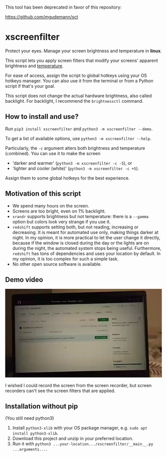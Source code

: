 
This tool has been deprecated in favor of this repository:

https://github.com/mgudemann/sct


# xscreenfilter

Protect your eyes. Manage your screen brightness and temperature in **linux**.

This script lets you apply screen filters that modify your screens' apparent brightness and [temperature](https://en.wikipedia.org/wiki/Color_temperature).

For ease of access, assign the script to global hotkeys using your OS hotkeys manager. You can also use it from the terminal or from a Python script if that's your goal.

This script does not change the actual hardware brightness, also called backlight. For backlight, I recommend the `brightnessctl` command.


## How to install and use?

Run `pip3 install xscreenfilter` and `python3 -m xscreenfilter --demo`.

To get a list of available options, use `python3 -m xscreenfilter --help`.

Particularly, the `-c` argument alters both brightness and temperature (`c`ombined). You can use it to make the screen

 - 'darker and warmer' (`python3 -m xscreenfilter -c -5`), or
 - 'lighter and cooler (white)' (`python3 -m xscreenfilter -c +5`).

Assign them to some global hotkeys for the best experience.


## Motivation of this script

 - We spend many hours on the screen.
 - Screens are too bright, even on 1% backlight.
 - `xrandr` supports brightness but not temperature: there is a `--gamma` option but colors look very strange if you use it.
 - `redshift` supports setting both, but not reading, increasing or decreasing. It is meant for automated use only, making things darker at night. In my opinion, it is more practical to let the user change it directly, because if the window is closed during the day or the lights are on during the night, the automated system stops being useful. Furthermore, `redshift` has tons of dependencies and uses your location by default. In my opinion, it is too complex for such a simple task.
 - No other open source software is available.


## Demo video

![Showcase video](video.webp)

I wished I could record the screen from the screen recorder, but screen recorders can't see the screen filters that are applied.


## Installation without pip

(You still need python3)

1. Install `python3-xlib` with your OS package manager, e.g. `sudo apt install python3-xlib`.
1. Download this project and unzip in your preferred location.
1. Run it with `python3 ...your-location.../xscreenfilter/__main__.py ...arguments...`.
